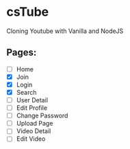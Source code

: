 # csTube

Cloning Youtube with Vanilla and NodeJS

## Pages: 

- [ ] Home
- [x] Join
- [x] Login
- [x] Search
- [ ] User Detail
- [ ] Edit Profile
- [ ] Change Password
- [ ] Upload Page
- [ ] Video Detail
- [ ] Edit Video